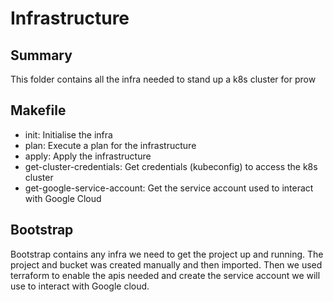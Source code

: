 # Infrastructure

## Summary

This folder contains all the infra needed to stand up a k8s cluster for prow

## Makefile

- init: Initialise the infra
- plan: Execute a plan for the infrastructure
- apply:  Apply the infrastructure 
- get-cluster-credentials: Get credentials (kubeconfig) to access the k8s cluster
- get-google-service-account: Get the service account used to interact with Google Cloud

## Bootstrap

Bootstrap contains any infra we need to get the project up and running. The project and bucket was created manually and then imported. Then we used terraform to enable the apis needed and create the service account we will use to interact with Google cloud.